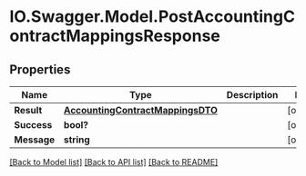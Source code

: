 # IO.Swagger.Model.PostAccountingContractMappingsResponse
## Properties

Name | Type | Description | Notes
------------ | ------------- | ------------- | -------------
**Result** | [**AccountingContractMappingsDTO**](AccountingContractMappingsDTO.md) |  | [optional] 
**Success** | **bool?** |  | [optional] 
**Message** | **string** |  | [optional] 

[[Back to Model list]](../README.md#documentation-for-models) [[Back to API list]](../README.md#documentation-for-api-endpoints) [[Back to README]](../README.md)

